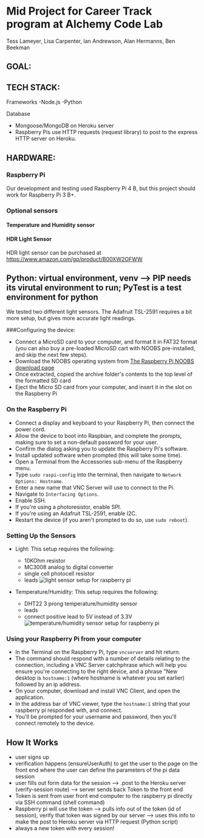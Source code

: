 # Mid Project for Career Track program at Alchemy Code Lab

Tess Lameyer, Lisa Carpenter, Ian Andrewson, Alan Hermanns, Ben Beekman

## GOAL:

## TECH STACK:

Frameworks
-Node.js
-Python

Database

- Mongoose/MongoDB on Heroku server
- Raspberry Pis use HTTP requests (request library) to post to the express HTTP server on Heroku.

## HARDWARE:

### Raspberry Pi

Our development and testing used Raspberry Pi 4 B, but this project should work for Raspberry Pi 3 B+.

### Optional sensors

#### Temperature and Humidity sensor

#### HDR Light Sensor

HDR light sensor can be purchased at https://www.amazon.com/gp/product/B00XW2OFWW

## Python: virtual environment, venv --> PIP needs its virutal environment to run; PyTest is a test environment for python

We tested two different light sensors. The Adafruit TSL-2591 requires a bit more setup, but gives more accurate light readings.

###Configuring the device:

- Connect a MicroSD card to your computer, and format it in FAT32 format (you can also buy a pre-loaded MicroSD cart with NOOBS pre-installed, and skip the next few steps).
- Download the NOOBS operating system from [The Raspberry Pi NOOBS download page](https://www.raspberrypi.org/downloads/noobs/)
- Once extracted, copied the archive folder's contents to the top level of the formatted SD card
- Eject the Micro SD card from your computer, and insert it in the slot on the Raspberry Pi

### On the Raspberry Pi

- Connect a display and keyboard to your Raspberry Pi, then connect the power cord.
- Allow the device to boot into Raspbian, and complete the prompts, making sure to set a non-default password for your user.
- Confirm the dialog asking you to update the Raspberry Pi's software.
- Install updated software when prompted (this will take some time).
- Open a Terminal from the Accessories sub-menu of the Raspberry menu.
- Type `sudo raspi-config` into the terminal, then navigate to `Network Options: Hostname`.
- Enter a new name that VNC Server will use to connect to the Pi.
- Navigate to `Interfacing Options`.
- Enable SSH.
- If you're using a photoresistor, enable SPI.
- If you're using an Adafruit TSL-2591, enable I2C.
- Restart the device (if you aren't prompted to do so, use `sudo reboot`).

### Setting Up the Sensors

- Light: This setup requires the following:
  - 10KOhm resistor
  - MC3008 analog to digital converter
  - single cell photocell resistor
  - leads
  ![light sensor setup for raspberry pi](./assets/light_pi.jpg)
   
- Temperature/Humidity: This setup requires the following:
  - DHT22 3 prong temperature/humidity sensor
  - leads
  - connect positive lead to 5V instead of 3.3V
  ![temperature/humidity sensor setup for raspberry pi](./assets/temp_humid_pi.jpg)


### Using your Raspberry Pi from your computer

- In the Terminal on the Raspberry Pi, type `vncserver` and hit return.
- The command should respond with a number of details relating to the connection, including a VNC Server catchphrase which will help you ensure you're connecting to the right device, and a phrase "New desktop is `hostname:1` (where hostname is whatever you set earlier) followed by an ip address.
- On your computer, download and install VNC Client, and open the application.
- In the address bar of VNC viewer, type the `hostname:1` string that your raspberry pi responded with, and connect.
- You'll be prompted for your username and password, then you'll connect remotely to the device.

## How It Works

- user signs up
- verification happens (ensureUserAuth) to get the user to the page on the front end where the user can define the parameters of the pi data session
- user fills out form data for the session --> .post to the Heroku server (verify-session route) --> server sends back Token to the front end
- Token is sent from user front end computer to the raspberry pi directly via SSH command (shell command)
- Raspberry pi will use the token --> pulls info out of the token (id of session), verify that token was signed by our server --> uses this info to make the post to Heroku server via HTTP request (Python script)
- always a new token with every session!
